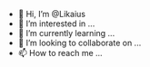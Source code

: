 - 👋 Hi, I’m @Likaius
- 👀 I’m interested in ...
- 🌱 I’m currently learning ...
- 💞️ I’m looking to collaborate on ...
- 📫 How to reach me ...

<!---
Likaius/Likaius is a ✨ special ✨ repository because its `README.md` (this file) appears on your GitHub profile.
You can click the Preview link to take a look at your changes.
--->
